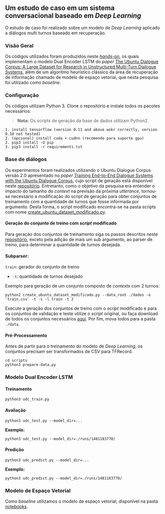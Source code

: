## Um estudo de caso em um sistema conversacional baseado em *Deep Learning*
O estudo de caso foi realizado sobre um modelo de *Deep Learning* aplicado a diálogos multi turnos baseado em recuperação.

### Visão Geral
Os códigos utilizados foram produzidos neste [*hands-on*](http://www.wildml.com/2016/07/deep-learning-for-chatbots-2-retrieval-based-model-tensorflow), os quais implementam o modelo Dual Encoder LSTM do *paper* [The Ubuntu Dialogue Corpus: A Large Dataset for Research in Unstructured Multi-Turn Dialogue Systems](http://arxiv.org/abs/1506.08909), além de um algoritmo heurístico clássico da área de recuperação de informação chamado de modelo de espaço vetorial, que nesta pesquisa foi utilizado como *baseline*.

### Configuração

Os códigos utilizam Python 3. Clone o repositório e instale todos os pacotes necessários:
> **Nota:** Os scripts de geração da base de dados utilizam Python2.
```
1. install tensorflow (version 0.11 and above wokr correctly, version 0.10 not tested)
2. (opcional) install cuda + cudnn (recomendo para suporte gpu)
2. pip3 install -U pip
3. pip3 install -r requirements.txt
```

### Base de diálogos


Os experimentos foram realizados utilizando o Ubuntu Dialogue Corpus versão 2.0 apresentado no *paper* [Training End-to-End Dialogue Systems with the Ubuntu Dialogue Corpus](http://www.cs.toronto.edu/~lcharlin/papers/ubuntu_dialogue_dd17.pdf), cujo script de geração está disponível neste [repositório](https://github.com/rkadlec/ubuntu-ranking-dataset-creator). 
Entretanto, como o objetivo da pesquisa era entender o impacto do tamanho do *context* na previsão da próxima *utterance*, tornou-se necessário a modificação do script de geração para obter conjuntos de treinamento com a quantidade de turnos que fosse informada por argumento. Desta forma, o script modificado encontra-se na pasta scripts com nome [create_ubuntu_dataset_modificado.py](https://github.com/amycardoso/retrieval-based-chatbot/blob/master/scripts/create_ubuntu_dataset_modificado.py).

#### Geração do conjunto de treino com *script* modificado
Para geração dos conjuntos de treinamento siga os passos descritos neste [repositório](https://github.com/rkadlec/ubuntu-ranking-dataset-creator), exceto pela adição de mais um sub argumento, ao parser de treino, para determinar a quantidade de turnos desejada. 
#### Subparser:

`train`: gerador do conjunto de treino

-   `-t`: quantidade de turnos desejado

Exemplo para geração de um conjunto composto de *contexts* com 2 turnos:
```
python2 create_ubuntu_dataset_modificado.py --data_root ./dados -o 'train.csv' -t -s -l train -t 2
```
Execute a geração dos conjuntos de treino com o *script* modificado e para os conjuntos de validação e teste utilize o *script* original, ou faça download de todos os conjuntos necessários [aqui](https://drive.google.com/open?id=1--1LbkFMUIx6J3hqHFMrVtdPTkp5K9FY). Por fim, mova todos para a pasta `./data`.

#### Pré-Processamento
Antes de partir para o treinamento do modelo de *Deep Learning*, os conjuntos precisam ser transformados de CSV para TFRecord.
```
cd scripts
python3 prepare-data.py
```
### Modelo Dual Encoder LSTM
#### Treinamento

```
python3 udc_train.py
```

#### Avaliação

```
python3 udc_test.py --model_dir=...
```


**Exemplo:**
```
python3 udc_test.py --model_dir=./runs/1481183770/
```

#### Predição

```
python3 udc_predict.py --model_dir=...
```

**Exemplo:**
```
python3 udc_predict.py --model_dir=./runs/1481183770/
```

### Modelo de Espaço Vetorial

Como *baseline* utilizamos o modelo de espaço vetorial, disponível na pasta [notebooks](https://github.com/amycardoso/retrieval-based-chatbot/tree/master/notebooks).
